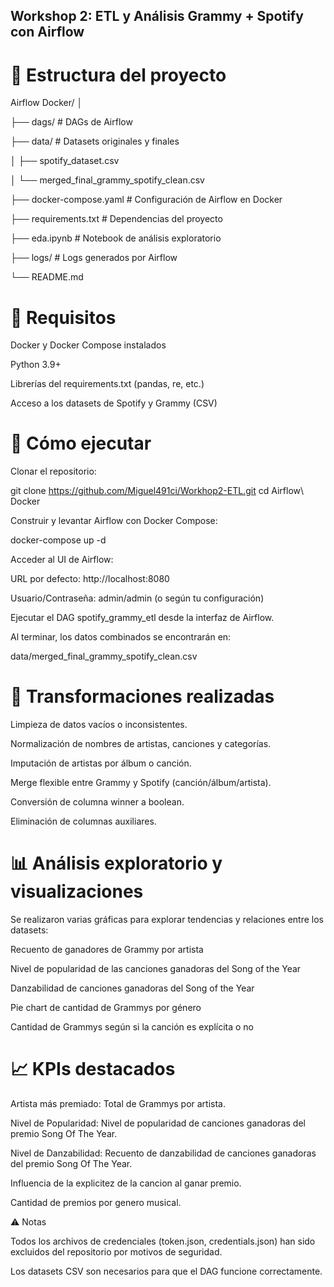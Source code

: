 ## Workshop 2: ETL y Análisis Grammy + Spotify con Airflow

# 📂 Estructura del proyecto
Airflow Docker/
│

├── dags/                     # DAGs de Airflow

├── data/                     # Datasets originales y finales

│   ├── spotify_dataset.csv

│   └── merged_final_grammy_spotify_clean.csv

├── docker-compose.yaml       # Configuración de Airflow en Docker

├── requirements.txt          # Dependencias del proyecto

├── eda.ipynb                 # Notebook de análisis exploratorio

├── logs/                     # Logs generados por Airflow

└── README.md


# 🔧 Requisitos

Docker y Docker Compose instalados

Python 3.9+

Librerías del requirements.txt (pandas, re, etc.)

Acceso a los datasets de Spotify y Grammy (CSV)


# 🚀 Cómo ejecutar

Clonar el repositorio:

git clone https://github.com/Miguel491ci/Workhop2-ETL.git
cd Airflow\ Docker


Construir y levantar Airflow con Docker Compose:

docker-compose up -d


Acceder al UI de Airflow:

URL por defecto: http://localhost:8080

Usuario/Contraseña: admin/admin (o según tu configuración)

Ejecutar el DAG spotify_grammy_etl desde la interfaz de Airflow.

Al terminar, los datos combinados se encontrarán en:

data/merged_final_grammy_spotify_clean.csv


# 🧹 Transformaciones realizadas

Limpieza de datos vacíos o inconsistentes.

Normalización de nombres de artistas, canciones y categorías.

Imputación de artistas por álbum o canción.

Merge flexible entre Grammy y Spotify (canción/álbum/artista).

Conversión de columna winner a boolean.

Eliminación de columnas auxiliares.


# 📊 Análisis exploratorio y visualizaciones

Se realizaron varias gráficas para explorar tendencias y relaciones entre los datasets:

Recuento de ganadores de Grammy por artista

Nivel de popularidad de las canciones ganadoras del Song of the Year

Danzabilidad de canciones ganadoras del Song of the Year

Pie chart de cantidad de Grammys por género

Cantidad de Grammys según si la canción es explícita o no


# 📈 KPIs destacados

Artista más premiado: Total de Grammys por artista.

Nivel de Popularidad: Nivel de popularidad de canciones ganadoras del premio Song Of The Year.

Nivel de Danzabilidad: Recuento de danzabilidad de canciones ganadoras del premio Song Of The Year.

Influencia de la explicitez de la cancion al ganar premio.

Cantidad de premios por genero musical.

⚠️ Notas

Todos los archivos de credenciales (token.json, credentials.json) han sido excluidos del repositorio por motivos de seguridad.

Los datasets CSV son necesarios para que el DAG funcione correctamente.
